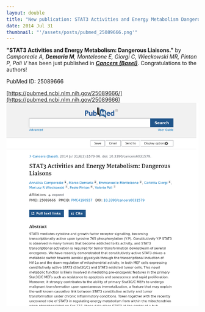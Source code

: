 ```yaml
---
layout: double
title: "New publication: STAT3 Activities and Energy Metabolism Dangerous Liaisons"
date: 2014 Jul 31
thumbnail: "'/assets/posts/pubmed_25089666.png'"
---
```

<strong>"STAT3 Activities and Energy Metabolism: Dangerous Liaisons."</strong> by <em>Camporeale A, <strong>Demaria M</strong>, Monteleone E, Giorgi C, Wieckowski MR, Pinton P, Poli V</em>  has been just published in <em><strong><ins>Cancers (Basel)</ins></strong></em>.
Congratulations to the authors!
    
PubMed ID: 25089666
    
[https://pubmed.ncbi.nlm.nih.gov/25089666/](https://pubmed.ncbi.nlm.nih.gov/25089666)
![](/assets/posts/pubmed_25089666.png)
